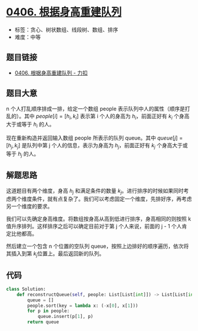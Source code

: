 # [0406. 根据身高重建队列](https://leetcode.cn/problems/queue-reconstruction-by-height/)

- 标签：贪心、树状数组、线段树、数组、排序
- 难度：中等

## 题目链接

- [0406. 根据身高重建队列 - 力扣](https://leetcode.cn/problems/queue-reconstruction-by-height/)

## 题目大意

n 个人打乱顺序排成一排，给定一个数组 people 表示队列中人的属性（顺序是打乱的）。其中 $people[i] = [h_i, k_i]$ 表示第 i 个人的身高为 $h_i$，前面正好有 $k_i$ 个身高大于或等于 $h_i$ 的人。

现在重新构造并返回输入数组 people 所表示的队列 queue。其中 $queue[j] = [h_j, k_j]$ 是队列中第 j 个人的信息，表示为身高为 $h_j$，前面正好有 $k_j$ 个身高大于或等于 $h_j$​ 的人。

## 解题思路

这道题目有两个维度，身高 $h_j$ 和满足条件的数量 $k_j$。进行排序的时候如果同时考虑两个维度条件，就有点复杂了。我们可以考虑固定一个维度，先排好序，再考虑另一个维度的要求。

我们可以先确定身高维度。将数组按身高从高到低进行排序，身高相同的则按照 k 值升序排列。这样排序之后可以确定目前对于第 j 个人来说，前面的 j - 1 个人肯定比他都高。

然后建立一个包含 n 个位置的空队列 queue，按照上边排好的顺序遍历，依次将其插入到第 $k_j$​ 位置上。最后返回新的队列。

## 代码

```python
class Solution:
    def reconstructQueue(self, people: List[List[int]]) -> List[List[int]]:
        queue = []
        people.sort(key = lambda x: (-x[0], x[1]))
        for p in people:
            queue.insert(p[1], p)
        return queue
```


